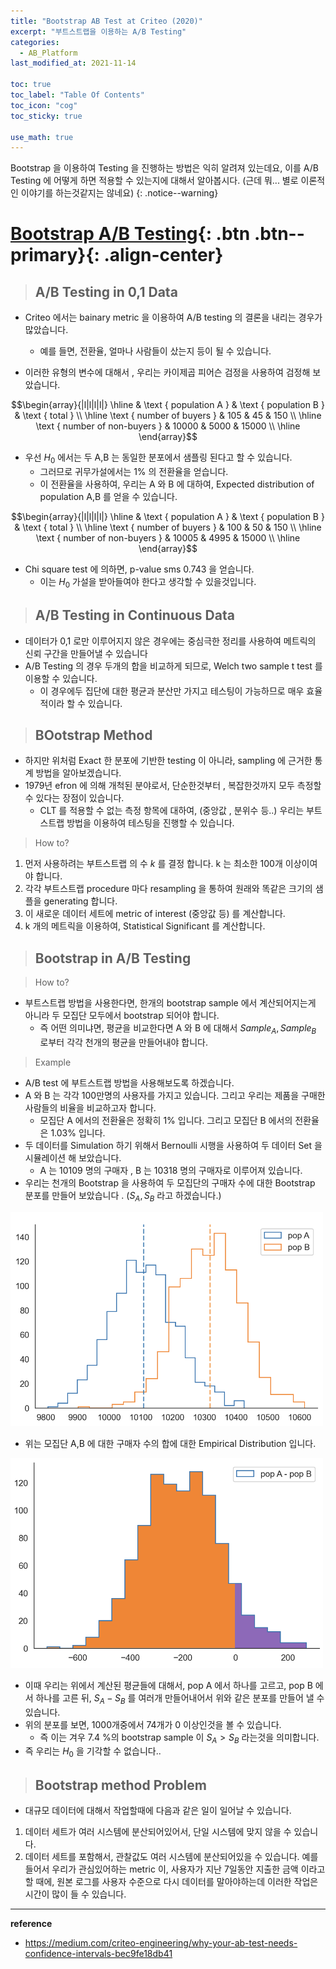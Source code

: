 ```yaml
---
title: "Bootstrap AB Test at Criteo (2020)"
excerpt: "부트스트랩을 이용하는 A/B Testing"
categories:
  - AB_Platform
last_modified_at: 2021-11-14

toc: true
toc_label: "Table Of Contents"
toc_icon: "cog"
toc_sticky: true

use_math: true
---
```


 Bootstrap 을 이용하여 Testing 을 진행하는 방법은 익히 알려져 있는데요, 이를 A/B Testing 에 어떻게 하면 적용할 수 있는지에 대해서 알아봅시다. (근데 뭐... 별로 이론적인 이야기를 하는것같지는 않네요)
{: .notice--warning}

# [Bootstrap A/B Testing](#link){: .btn .btn--primary}{: .align-center}

> ## A/B Testing in 0,1 Data

- Criteo 에서는 bainary metric 을 이용하여 A/B testing 의 결론을 내리는 경우가 많았습니다. 
  - 예를 들면, 전환율, 얼마나 사람들이 샀는지 등이 될 수 있습니다.

- 이러한 유형의 변수에 대해서 , 우리는 카이제곱 피어슨 검정을 사용하여 검정해 보았습니다.

$$\begin{array}{|l|l|l|l|}
\hline & \text { population A } & \text { population B } & \text { total } \\
\hline \text { number of buyers } & 105 & 45 & 150 \\
\hline \text { number of non-buyers } & 10000 & 5000 & 15000 \\
\hline
\end{array}$$

- 우선 $H_0$ 에서는 두 A,B 는 동일한 분포에서 샘플링 된다고 할 수 있습니다.
  - 그러므로 귀무가설에서는 1% 의 전환율을 얻습니다. 
  - 이 전환율을 사용하여, 우리는 A 와 B 에 대하여, Expected distribution of population A,B 를 얻을 수 있습니다. 

$$\begin{array}{|l|l|l|l|}
\hline & \text { population A } & \text { population B } & \text { total } \\
\hline \text { number of buyers } & 100 & 50 & 150 \\
\hline \text { number of non-buyers } & 10005 & 4995 & 15000 \\
\hline
\end{array}$$

- Chi square test 에 의하면, p-value sms 0.743 을 얻습니다.
  - 이는 $H_0$ 가설을 받아들여야 한다고 생각할 수 있을것입니다.

> ## A/B Testing in Continuous Data

- 데이터가 0,1 로만 이루어지지 않은 경우에는 중심극한 정리를 사용하여 메트릭의 신뢰 구간을 만들어낼 수 있습니다
- A/B Testing 의 경우 두개의 합을 비교하게 되므로, Welch two sample t test 를 이용할 수 있습니다. 
  - 이 경우에두 집단에 대한 평균과 분산만 가지고 테스팅이 가능하므로 매우 효율적이라 할 수 있습니다. 

> ## BOotstrap Method

- 하지만 위처럼 Exact 한 분포에 기반한 testing 이 아니라, sampling 에 근거한 통계 방법을 알아보겠습니다.
- 1979년 efron 에 의해 개척된 분야로서, 단순한것부터 , 복잡한것까지 모두 측정할 수 있다는 장점이 있습니다. 
  - CLT 를 적용할 수 없는 측정 항목에 대하여, (중앙값 , 분위수 등..) 우리는 부트스트랩 방법을 이용하여 테스팅을 진행할 수 있습니다. 

> How to? 

1. 먼저 사용하려는 부트스트랩 의 수 *k* 를 결정 합니다. k 는 최소한 100개 이상이여야 합니다. 
2. 각각 부트스트랩 procedure 마다 resampling 을 통하여 원래와 똑같은 크기의 샘플을 generating 합니다.
3. 이 새로운 데이터 세트에  metric of interest (중앙값 등) 를 계산합니다. 
4. k 개의 메트릭을 이용하여, Statistical Significant 를 계산합니다. 

> ## Bootstrap in A/B Testing 

> How to?

- 부트스트랩 방법을 사용한다면, 한개의 bootstrap sample 에서 계산되어지는게 아니라 두 모집단 모두에서 bootstrap 되어야 합니다. 
  - 즉 어떤 의미냐면, 평균을 비교한다면 A 와 B 에 대해서 $Sample_{A} , Sample _B$  로부터 각각 천개의 평균을 만들어내야 합니다.

> Example

- A/B test 에 부트스트랩 방법을 사용해보도록 하겠습니다. 
- A 와 B 는 각각 100만명의 사용자를 가지고 있습니다. 그리고 우리는 제품을 구매한 사람들의 비율을 비교하고자 합니다. 
  - 모집단 A 에서의 전환율은 정확히 1% 입니다. 그리고 모집단 B 에서의 전환율은 1.03% 입니다.
- 두 데이터를 Simulation 하기 위해서 Bernoulli 시행을 사용하여 두 데이터 Set 을 시뮬레이션 해 보았습니다. 
  - A 는 10109 명의 구매자 , B 는 10318 명의 구매자로 이루어져 있습니다. 
- 우리는 천개의 Bootstrap 을 사용하여 두 모집단의 구매자 수에 대한 Bootstrap 분포를 만들어 보았습니다 . ($S_A , S_B$ 라고 하겠습니다.) 

![png](/assets/images/Stat/103_1.png)

- 위는 모집단 A,B 에 대한 구매자 수의 합에 대한 Empirical Distribution 입니다. 

![png](/assets/images/Stat/103_2.png)

- 이때 우리는 위에서 계산된 평균들에 대해서, pop A 에서 하나를 고르고, pop B 에서 하나를 고른 뒤,  $S_A - S_B$ 를 여러개 만들어내어서 위와 같은 분포를 만들어 낼 수 있습니다.
- 위의 분포를 보면, 1000개중에서 74개가 0 이상인것을 볼 수 있습니다. 
  - 즉 이는 겨우 7.4 %의 bootstrap sample 이 $S_A > S_B$ 라는것을 의미합니다.
- 즉 우리는 $H_0$ 을 기각할 수 없습니다..

> ## Bootstrap method Problem

- 대규모 데이터에 대해서 작업할때에 다음과 같은 일이 일어날 수 있습니다. 

1. 데이터 세트가 여러 시스템에 분산되어있어서, 단일 시스템에 맞지 않을 수 있습니다.
2. 데이터 세트를 포함해서, 관찰값도 여러 시스템에 분산되어있을 수 있습니다. 예를 들어서 우리가 관심있어하는 metric 이, 사용자가 지난 7일동안 지출한 금액 이라고 할 때에, 원본 로그를 사용자 수준으로 다시 데이터를 말아야하는데 이러한 작업은 시간이 많이 들 수 있습니다.

---

**reference**

- <https://medium.com/criteo-engineering/why-your-ab-test-needs-confidence-intervals-bec9fe18db41>

  

